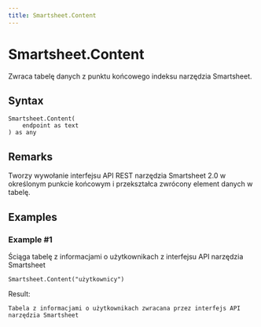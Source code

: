 ```yaml
---
title: Smartsheet.Content
---
```


# Smartsheet.Content


Zwraca tabelę danych z punktu końcowego indeksu narzędzia Smartsheet.


## Syntax

```powerquery
Smartsheet.Content(
    endpoint as text
) as any
```


## Remarks

Tworzy wywołanie interfejsu API REST narzędzia Smartsheet 2.0 w określonym punkcie końcowym i przekształca zwrócony element danych w tabelę.


## Examples

### Example #1 
Ściąga tabelę z informacjami o użytkownikach z interfejsu API narzędzia Smartsheet
```powerquery
Smartsheet.Content("użytkownicy")
```

Result: 
```powerquery
Tabela z informacjami o użytkownikach zwracana przez interfejs API narzędzia Smartsheet
```



